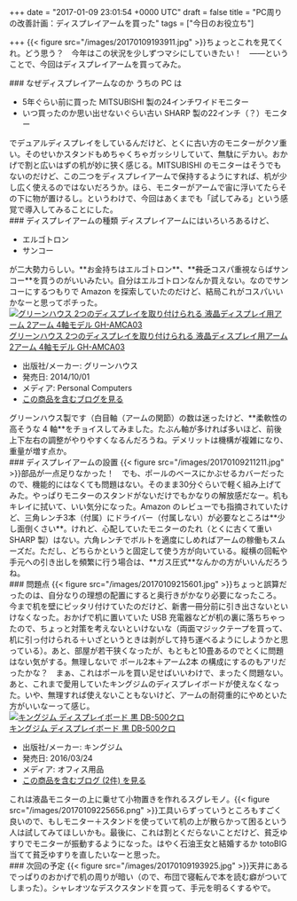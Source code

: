
+++
date = "2017-01-09 23:01:54 +0000 UTC"
draft = false
title = "PC周りの改善計画：ディスプレイアームを買った"
tags = ["今日のお役立ち"]

+++
{{< figure src="/images/20170109193911.jpg"  >}}ちょっとこれを見てくれ。どう思う？　今年はこの状況を少しずつマシにしていきたい！　――ということで、今回はディスプレイアームを買ってみた。

<div class="section">
    ### なぜディスプレイアームなのか
    うちの PC は

<ul>
<li>5年ぐらい前に買った MITSUBISHI 製の24インチワイドモニター</li>
<li>いつ買ったのか思い出せないぐらい古い SHARP 製の22インチ（？）モニター</li>
</ul>でデュアルディスプレイをしているんだけど、とくに古い方のモニターがクソ重い。そのせいかスタンドもめちゃくちゃガッシリしていて、無駄にデカい。おかげで割と広いはずの机が妙に狭く感じる。MITSUBISHI のモニターはそうでもないのだけど、この二つをディスプレイアームで保持するようにすれば、机が少し広く使えるのではないだろうか。ほら、モニターがアームで宙に浮いてたらその下に物が置けるし。というわけで、今回はあくまでも「試してみる」という感覚で導入してみることにした。

</div>
<div class="section">
    ### ディスプレイアームの種類
    ディスプレイアームにはいろいろあるけど、

<ul>
<li>エルゴトロン</li>
<li>サンコー</li>
</ul>が二大勢力らしい。**お金持ちはエルゴトロン**、**<s>貧乏</s>コスパ重視ならばサンコー**を買うのがいいみたい。自分はエルゴトロンなんか買えない。なのでサンコーにするつもりで Amazon を探索していたのだけど、結局これがコスパいいかなーと思ってポチった。<div class="hatena-asin-detail"><a href="http://www.amazon.co.jp/exec/obidos/ASIN/B00NFELXSQ/bestylesnet-22/"><img src="https://images-fe.ssl-images-amazon.com/images/I/31EHQjfYUtL._SL160_.jpg" class="hatena-asin-detail-image" alt="グリーンハウス 2つのディスプレイを取り付けられる 液晶ディスプレイ用アーム 2アーム 4軸モデル GH-AMCA03" title="グリーンハウス 2つのディスプレイを取り付けられる 液晶ディスプレイ用アーム 2アーム 4軸モデル GH-AMCA03"/></a><div class="hatena-asin-detail-info"><a href="http://www.amazon.co.jp/exec/obidos/ASIN/B00NFELXSQ/bestylesnet-22/">グリーンハウス 2つのディスプレイを取り付けられる 液晶ディスプレイ用アーム 2アーム 4軸モデル GH-AMCA03</a><ul><li><span class="hatena-asin-detail-label">出版社/メーカー:</span> グリーンハウス</li><li><span class="hatena-asin-detail-label">発売日:</span> 2014/10/01</li><li><span class="hatena-asin-detail-label">メディア:</span> Personal Computers</li><li><a href="http://d.hatena.ne.jp/asin/B00NFELXSQ/bestylesnet-22" target="_blank">この商品を含むブログを見る</a></li></ul></div><div class="hatena-asin-detail-foot"></div></div>グリーンハウス製です（白目軸（アームの関節）の数は迷ったけど、**柔軟性の高そうな 4 軸**をチョイスしてみました。たぶん軸が多ければ多いほど、前後上下左右の調整がやりやすくなるんだろうね。デメリットは機構が複雑になり、重量が増す点か。

</div>
<div class="section">
    ### ディスプレイアームの設置
    {{< figure src="/images/20170109211211.jpg"  >}}部品が一点足りなかった！　でも、ポールのベースにかぶせるカバーだったので、機能的にはなくても問題はない。そのまま30分ぐらいで軽く組み上げてみた。やっぱりモニターのスタンドがないだけでもかなりの解放感だなー。机もキレイに拭いて、いい気分になった。Amazon のレビューでも指摘されていたけど、三角レンチ3本（付属）にドライバー（付属しない）が必要なところは**少し面倒くさい**。けれど、心配していたモニターのたれ（とくに古くて重い SHARP 製）はない。六角レンチでボルトを適度にしめればアームの稼働もスムーズだ。ただし、どちらかというと固定して使う方が向いている。縦横の回転や手元への引き出しを頻繁に行う場合は、**ガス圧式**なんかの方がいいんだろうね。

</div>
<div class="section">
    ### 問題点
    {{< figure src="/images/20170109215601.jpg"  >}}ちょっと誤算だったのは、自分なりの理想の配置にすると奥行きがかなり必要になったころ。今まで机を壁にピッタリ付けていたのだけど、新書一冊分前に引き出さないといけなくなった。おかげで机に置いていた USB 充電器などが机の裏に落ちちゃったので、ちょっと対策を考えないといけないな（両面マジックテープを買って、机に引っ付けられる＋いざというときは剥がして持ち運べるようにしようかと思っている）。あと、部屋が若干狭くなったが、もともと10畳あるのでとくに問題はない気がする。無理しないで ポール2本＋アーム2本 の構成にするのもアリだったかな？　まぁ、これはポールを買い足せばいいわけで、まったく問題ない。あと、これまで愛用していたキングジムのディスプレイボードが使えなくなった。いや、無理すれば使えないこともないけど、アームの耐荷重的にやめといた方がいいなーって感じ。<div class="hatena-asin-detail"><a href="http://www.amazon.co.jp/exec/obidos/ASIN/B01D19QKFU/bestylesnet-22/"><img src="https://images-fe.ssl-images-amazon.com/images/I/31icsJL3YIL._SL160_.jpg" class="hatena-asin-detail-image" alt="キングジム ディスプレイボード 黒 DB-500クロ" title="キングジム ディスプレイボード 黒 DB-500クロ"/></a><div class="hatena-asin-detail-info"><a href="http://www.amazon.co.jp/exec/obidos/ASIN/B01D19QKFU/bestylesnet-22/">キングジム ディスプレイボード 黒 DB-500クロ</a><ul><li><span class="hatena-asin-detail-label">出版社/メーカー:</span> キングジム</li><li><span class="hatena-asin-detail-label">発売日:</span> 2016/03/24</li><li><span class="hatena-asin-detail-label">メディア:</span> オフィス用品</li><li><a href="http://d.hatena.ne.jp/asin/B01D19QKFU/bestylesnet-22" target="_blank">この商品を含むブログ (2件) を見る</a></li></ul></div><div class="hatena-asin-detail-foot"></div></div>これは液晶モニターの上に乗せて小物置きを作れるスグレモノ。{{< figure src="/images/20170109225656.png"  >}}工具いらずっていうところもすごく良いので、もしモニター＋スタンドを使っていて机の上が散らかって困るという人は試してみてほしいかも。最後に、これは割とくだらないことだけど、貧乏ゆすりでモニターが振動するようになった。はやく石油王女と結婚するか totoBIG 当てて貧乏ゆすりを直したいなーと思った。

</div>
<div class="section">
    ### 次回の予定
    {{< figure src="/images/20170109193925.jpg"  >}}天井にあるでっぱりのおかげで机の周りが暗い（ので、布団で寝転んで本を読む癖がついてしまった）。シャレオツなデスクスタンドを買って、手元を明るくするやで。

</div>

